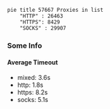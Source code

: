 
```mermaid
pie title 57667 Proxies in list
    "HTTP" : 26463
    "HTTPS": 8429
    "SOCKS" : 29907
```

### Some Info
#### Average Timeout

- mixed: 3.6s
- http: 1.8s
- https: 8.2s
- socks: 5.1s